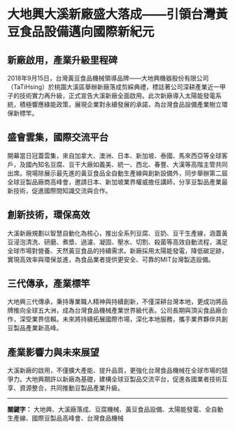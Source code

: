 # 大地興大溪新廠盛大落成——引領台灣黃豆食品設備邁向國際新紀元

## 新廠啟用，產業升級里程碑

2018年9月15日，台灣黃豆食品機械領導品牌——大地興機器股份有限公司（TaTiHsing）於桃園大溪區舉辦新廠落成剪綵典禮，標誌著公司深耕產業近一甲子的技術實力再升級，正式宣告大溪新廠全面啟用。此次新廠導入太陽能發電系統，積極響應綠能政策，展現企業對永續發展的承諾，為台灣食品設備產業樹立環保新標竿。

## 盛會雲集，國際交流平台

開幕當日冠蓋雲集，來自加拿大、澳洲、日本、新加坡、泰國、馬來西亞等全球客戶，及國內知名豆腐、豆干大廠如義美、統一、西北、春豐、大漢等高階主管共同出席。現場除展示最先進的黃豆食品全自動生產線與創新設備外，同步舉辦第二屆全球豆製品廠商高峰會，邀請日本、新加坡業界權威擔任講師，分享豆製品產業最新技術，促進國際間知識交流與合作。

## 創新技術，環保高效

大溪新廠規劃以智慧自動化為核心，推出全系列豆腐、豆奶、豆干生產線，涵蓋黃豆浸泡清洗、研磨、煮漿、過濾、凝固、壓水、切割、殺菌等高效自動流程，滿足全球市場對營養、天然黃豆食品的持續需求。新廠採用太陽能發電，降低碳足跡，實現高效率與環保並進，為食品業者提供更安全、可靠的MIT台灣製造設備。

## 三代傳承，產業標竿

大地興三代傳承，秉持專業職人精神與持續創新，不僅深耕台灣本地，更成功將品牌推向全球五大洲，成為台灣食品機械產業世界級代表。公司長期與頂尖食品廠合作，深受業界信賴。未來將持續拓展國際市場，深化本地服務，攜手業界夥伴共創豆製品產業新高峰。

## 產業影響力與未來展望

大溪新廠的啟用，不僅擴大產能、提升品質，更強化台灣食品機械在全球市場的競爭力。大地興期許以新廠為基礎，建構全球豆製品交流平台，促進各國業者技術互享、資源整合，共同推動豆製品產業升級。

---

**關鍵字：** 大地興、大溪廠落成、豆腐機械、黃豆食品設備、太陽能發電、全自動生產線、國際豆製品高峰會、台灣食品機械